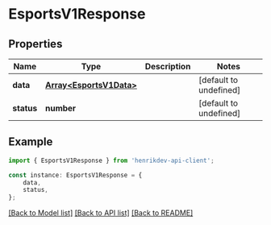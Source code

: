 # EsportsV1Response


## Properties

Name | Type | Description | Notes
------------ | ------------- | ------------- | -------------
**data** | [**Array&lt;EsportsV1Data&gt;**](EsportsV1Data.md) |  | [default to undefined]
**status** | **number** |  | [default to undefined]

## Example

```typescript
import { EsportsV1Response } from 'henrikdev-api-client';

const instance: EsportsV1Response = {
    data,
    status,
};
```

[[Back to Model list]](../README.md#documentation-for-models) [[Back to API list]](../README.md#documentation-for-api-endpoints) [[Back to README]](../README.md)
